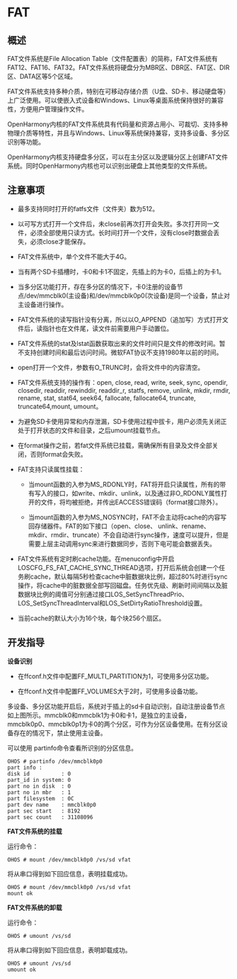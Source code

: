 # FAT<a name="ZH-CN_TOPIC_0000001052170495"></a>

## 概述<a name="section17906101815113"></a>

FAT文件系统是File Allocation Table（文件配置表）的简称，FAT文件系统有FAT12、FAT16、FAT32。FAT文件系统将硬盘分为MBR区、DBR区、FAT区、DIR区、DATA区等5个区域。

FAT文件系统支持多种介质，特别在可移动存储介质（U盘、SD卡、移动硬盘等）上广泛使用。可以使嵌入式设备和Windows、Linux等桌面系统保持很好的兼容性，方便用户管理操作文件。

OpenHarmony内核的FAT文件系统具有代码量和资源占用小、可裁切、支持多种物理介质等特性，并且与Windows、Linux等系统保持兼容，支持多设备、多分区识别等功能。

OpenHarmony内核支持硬盘多分区，可以在主分区以及逻辑分区上创建FAT文件系统。同时OpenHarmony内核也可以识别出硬盘上其他类型的文件系统。

## 注意事项<a name="section781233610116"></a>

-   最多支持同时打开的fatfs文件（文件夹）数为512。

-   以可写方式打开一个文件后，未close前再次打开会失败。多次打开同一文件，必须全部使用只读方式。长时间打开一个文件，没有close时数据会丢失，必须close才能保存。

-   FAT文件系统中，单个文件不能大于4G。

-   当有两个SD卡插槽时，卡0和卡1不固定，先插上的为卡0，后插上的为卡1。

-   当多分区功能打开，存在多分区的情况下，卡0注册的设备节点/dev/mmcblk0\(主设备\)和/dev/mmcblk0p0\(次设备\)是同一个设备，禁止对主设备进行操作。

-   FAT文件系统的读写指针没有分离，所以以O\_APPEND（追加写）方式打开文件后，读指针也在文件尾，读文件前需要用户手动置位。

-   FAT文件系统的stat及lstat函数获取出来的文件时间只是文件的修改时间。暂不支持创建时间和最后访问时间。微软FAT协议不支持1980年以前的时间。

-   open打开一个文件，参数有O\_TRUNC时，会将文件中的内容清空。

-   FAT文件系统支持的操作有：open, close, read, write, seek, sync, opendir, closedir, readdir, rewinddir,  readdir\_r, statfs, remove, unlink, mkdir, rmdir, rename, stat, stat64, seek64,  fallocate, fallocate64, truncate,  truncate64,mount, umount。

-   为避免SD卡使用异常和内存泄漏，SD卡使用过程中拔卡，用户必须先关闭正处于打开状态的文件和目录，之后umount挂载节点。

-   在format操作之前，若fat文件系统已挂载，需确保所有目录及文件全部关闭，否则format会失败。

-   FAT支持只读属性挂载：

    -   当mount函数的入参为MS\_RDONLY时，FAT将开启只读属性，所有的带有写入的接口，如write、mkdir、unlink，以及通过非O\_RDONLY属性打开的文件，将均被拒绝，并传出EACCESS错误码（format接口除外）。

    -   当mount函数的入参为MS\_NOSYNC时，FAT不会主动将cache的内容写回存储器件。FAT的如下接口（open、close、 unlink、rename、mkdir、rmdir、truncate）不会自动进行sync操作，速度可以提升，但是需要上层主动调用sync来进行数据同步，否则下电可能会数据丢失。


-   FAT文件系统有定时刷cache功能。在menuconfig中开启LOSCFG\_FS\_FAT\_CACHE\_SYNC\_THREAD选项，打开后系统会创建一个任务刷cache，默认每隔5秒检查cache中脏数据块比例，超过80%时进行sync操作，将cache中的脏数据全部写回磁盘。任务优先级、刷新时间间隔以及脏数据块比例的阈值可分别通过接口LOS\_SetSyncThreadPrio、  LOS\_SetSyncThreadInterval和LOS\_SetDirtyRatioThreshold设置。

-   当前cache的默认大小为16个块，每个块256个扇区。


## 开发指导<a name="section26081559713"></a>

**设备识别**

-   在ffconf.h文件中配置FF\_MULTI\_PARTITION为1，可使用多分区功能。

-   在ffconf.h文件中配置FF\_VOLUMES大于2时，可使用多设备功能。


多设备、多分区功能开启后，系统对于插上的sd卡自动识别，自动注册设备节点如上图所示。mmcblk0和mmcblk1为卡0和卡1，是独立的主设备，mmcblk0p0、mmcblk0p1为卡0的两个分区，可作为分区设备使用。在有分区设备存在的情况下，禁止使用主设备。

可以使用 partinfo命令查看所识别的分区信息。

```
OHOS # partinfo /dev/mmcblk0p0 
part info :                                                                     
disk id          : 0                                                            
part_id in system: 0                                                            
part no in disk  : 0                                                            
part no in mbr   : 1                                                            
part filesystem  : 0C                                                           
part dev name    : mmcblk0p0                                                    
part sec start   : 8192                                                         
part sec count   : 31108096 
```

**FAT文件系统的挂载**

运行命令：

```
OHOS # mount /dev/mmcblk0p0 /vs/sd vfat
```

将从串口得到如下回应信息，表明挂载成功。

```
OHOS # mount /dev/mmcblk0p0 /vs/sd vfat
mount ok
```

**FAT文件系统的卸载**

运行命令：

```
OHOS # umount /vs/sd
```

将从串口得到如下回应信息，表明卸载成功。

```
OHOS # umount /vs/sd
umount ok
```


